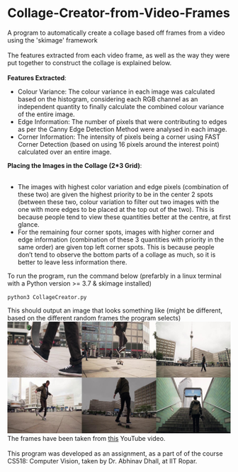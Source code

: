 # Collage-Creator-from-Video-Frames
A program to automatically create a collage based off frames from a video using the 'skimage' framework<br><br>
The features extracted from each video frame, as well as the way they were put together to construct the collage is explained below.<br><br>
<b>Features Extracted</b>:
    <ul><li>Colour Variance: The colour variance in each image was calculated based on the histogram, considering each RGB channel as an independent quantity to finally calculate the combined colour variance of the entire image.</li>
    <li>Edge Information: The number of pixels that were contributing to edges as per the Canny Edge Detection Method were analysed in each image.</li>
    <li>Corner Information: The intensity of pixels being a corner using FAST Corner Detection (based on using 16 pixels around the interest point) calculated over an entire image.</li></ul>
<b>Placing the Images in the Collage (2*3 Grid)</b>:<br><br>
    <ul><li>The images with highest color variation and edge pixels (combination of these two) are given the highest priority to be in the center 2 spots (between these two, colour variation to filter out two images with the one with more edges to be placed at the top out of the two). This is because people tend to view these quantities better at the centre, at first glance.</li>
    <li>For the remaining four corner spots, images with higher corner and edge information (combination of these 3 quantities with priority in the same order) are given top left corner spots. This is because people don’t tend to observe the bottom parts of a collage as much, so it is better to leave less information there.</li></ul>
To run the program, run the command below (prefarbly in a linux terminal with a Python version >= 3.7 & skimage installed)

    python3 CollageCreator.py
This should output an image that looks something like (might be different, based on the different random frames the program selects)<br>
<img src="Collage.jpg"><br>
The frames have been taken from <a href="https://www.youtube.com/watch?v=VUs_iPB-PDw">this</a> YouTube video.<br><br>
This program was developed as an assignment, as a part of of the course CS518: Computer Vision, taken by Dr. Abhinav Dhall, at IIT Ropar.

